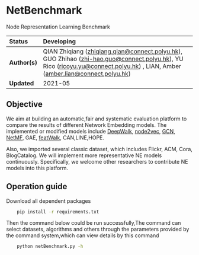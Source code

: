 # NetBenchmark
Node Representation Learning Benchmark


| Status        | Developing      |
:-------------- |:---------------------------------------------------- |
| **Author(s)** | QIAN Zhiqiang (zhiqiang.qian@connect.polyu.hk), GUO Zhihao (zhi-hao.guo@connect.polyu.hk), YU Rico (ricoyu.yu@connect.polyu.hk) , LIAN, Amber (amber.lian@connect.polyu.hk) |
| **Updated**   | 2021-05                                           |


## Objective

We aim at building an automatic,fair and systematic evaluation platform to compare the results of different Network Embedding models. 
The implemented or modified models include [DeepWalk](https://github.com/phanein/deepwalk),  [node2vec](https://github.com/aditya-grover/node2vec), 
[GCN](https://github.com/tkipf/gcn), [NetMF](https://github.com/xptree/NetMF), GAE, [featWalk](https://github.com/xhuang31/FeatWalk_AAAI19), CAN,LINE,HOPE.

Also, we imported several classic dataset, which includes Flickr, ACM, Cora, BlogCatalog.
We will implement more representative NE models continuously. 
Specifically, we welcome other researchers to contribute NE models into this platform.


## Operation guide 

Download all dependent packages
```bash
    pip install -r requirements.txt
```

Then the command below could be run successfully,The command can select datasets,
algorithms and others through the parameters provided by the command system,which can view details by this command
```bash
    python netBenchmark.py -h
```
optional arguments:

- -h, --help           
  show this help message and exit
-  --dataset {{cora,flickr,blogcatalog,citeseer,pubmed,chameleon,film,squirrel,all}      
   select a available dataset (default: all)
-  --method {featwalk,netmf,deepwalk,node2vec,dgi,gae,can_new,hope,grarep,sdne,netsmf,line,prone,all}         
   The network embedding algorithms (default: all)
-  --task_method {task1,task2,task3}       
   The evaluation method
-  --cuda_device {default:0}
   The number of cuda device
-  --training_ratio (default: 1.)
   The value to control the total training time 
-  --tuning_method {random,tpe} 
   The method of parameter tuning.(now includes Random search and tpe search)

An example
```bash
python netBenchmark.py --method=all --dataset=all --task_method=task1 --cuda_device=1 
```


## Design detail
### Dataset class: `Dataset`

The dataset component reads in data from ./data, and functions will tackle the original format to a dict result
Until now, we import more than 10 datasets and wrote about 4 kind of reading method.t
All the input datasets inherit from a base class: Dataset.
Path:  ./preprocessing/dataset.py
```python
class Datasets:
    def __init__(self):
        super(Datasets, self).__init__()

    def get_graph(self,variable_name):
        graph = None
        return graph
    
    @classmethod
    def attributed(cls):
        raise NotImplementedError
```
This class aimed at dealing with a different format of input source files and return a normalized format result. 
We now have 4 different methods to deal with different source files, which includes `mat`/`txt`/`(tx,ty,x,y)`/`npz`.After that, it all will return a DICT result,and adj/labels/featrues will be transformed to csc_matrix
```python
 data={"Network":adj,"Label":labels,"Attributes":feature}
```

### Base class: `Models`
All algorithms model inherit from a base class: ./models/model.py `Models`, which itself inherits from `torch.nn.Module`.
The main idea of this class is to tune parameters and obtain the best result, which will be evaluated by node classification or link prediction according to the different tasks.
So, class `train_model`,`get_score`,`parameter_tuning` are the most important content in model.py.
#### How to import a new algorithm
After building our template,we realized that it is important to make our code extensible, which means it can facilitate the importing of other algorithms.
So, we build a function `train_model` for algorithms to normalize the input and output.

And implementation of `train_model` in different algorithms is various, which means it can be replaced when it comes new algorithms.
`train_model` only had one input parameter called `kwargs`, which will be pre-defined and represent all hyper-parameters of this algorithm.
For example,  
```python
 kwargs={'alpha1': 0.2404249370702901, 'num_paths': 47, 'path_length': 48, 'win_size': 14}
```
After processing by Dataset.py, input data will become a global variable that can be called as `self.mat_content`.
But it may still not satisfied the format of some algorithms.So, algorithms can call dataset as `self.mat_content` in class and tackle it.
For example, GraRep will tackle graph by `nx.from_scipy_sparse_matrix` like below
```python
    self.graph=self.mat_content['Network']
    self.G = nx.from_scipy_sparse_matrix(self.graph)
```
According to above two points, the function need to be overwritten like below,
```python
def train_model(self, **kwargs):
    adj, features, labels = load_citationmat()  'Load the data from the Dictionary and Preprocess'
    embbeding = Featwalk( **kwargs).function() 'Send the Parameter to the Algorithm'
    return embbeding

```
Thus, the reason we used `kwargs` is that for each tuning,the value of it is different,which means it needs to be a variable.
Besides,for each algorithm, its hyper-parameters is varying with numbers,name and range,so it will be recorded in `check_train_parameters`.
For example,
```python
 def check_train_parameters(self):
        space_dtree = {
            'alpha1': hp.uniform('alpha1', 0, 1),
            'num_paths': hp.uniformint('num_paths', 10, 50),
            'path_length': hp.uniformint('path_length', 5, 50),
            'win_size': hp.uniformint('win_size', 5, 15),
        }
        return space_dtree
```
All in all, a new algorithms will be imported successfully by overwriting two functions in model.py,which is `train_model` and `check_train_parameters` respectively.
#### Embedding evaluation

In order to tune parameters under different scoring criteria,we wrote get_score function ,which will put the embedding in different evaluation function by an IF-ELSE condition here.
```python
    def get_score(self,params):
        emb = self.train_model(**params)
        adj = self.mat_content['Network']
        if self.task_method == 'task1':
            adj_train, train_edges, val_edges, val_edges_false, test_edges, test_edges_false = pre.mask_val_test_edges(adj)
            score=link_prediction_Automatic_tuning(emb,edges_pos=test_edges,edges_neg=test_edges_false)
        elif self.task_method == 'task2':
            adj_train, train_edges, val_edges, val_edges_false, test_edges, test_edges_false = pre.mask_val_test_edges(adj)
            score = link_prediction_Automatic_tuning(emb, edges_pos=val_edges, edges_neg=val_edges_false)
        else:
            score=node_classifcation_end2end(np.array(emb), self.mat_content['Label'])
        return -score
```
#### Automatic parameter tuning

[Hyperopt](http://proceedings.mlr.press/v28/bergstra13.pdf) is a Python library for serial and parallel optimization over awkward search spaces, which may include real-valued, discrete, and conditional dimensions.
Currently three algorithms are implemented in hyperopt:Random Search,Tree of Parzen Estimators (TPE), Adaptive TPE. 
We used two methods from it so far,which is random search and TPE respectively.
After tuning and obtaining the best score, it will return the best embedding matrix, related hyper-parameters and tuning times.
```python
    def parameter_tuning(self):
        trials = Trials()
        if self.tuning == 'random':
            algo = partial(hyperopt.rand.suggest)
        elif self.tuning== 'tpe':
            algo = partial(tpe.suggest)
        space_dtree = self.check_train_parameters()
        best = fmin(fn=self.get_score, space=space_dtree, algo=algo, max_evals=1000, trials=trials, timeout=self.stop_time)
        hyperparam = hyperopt.space_eval(space_dtree,best)
        print(hyperparam)
        print('end of training:{:.2f}s'.format(self.stop_time))
        emb = self.train_model(**hyperparam)
        return emb,best
```

### Evaluation class: `Evaluation layer`
Two purpose of evaluation layer is to tune the parameters and obtain the final accuracy fairly.
But deal with embedding will take a lot of time,so, we build 2 function for both link prediction and node classification .
We use five-fold cross-validation to generate the training and test sets.  
In the first round (five rounds in total), we tune the hyper-parameters. We use 1/10 of training set as validationto tune hyperparameters. 
- `node_classifcation_end2end(feature, labels)` 
- `link_prediction_Automatic_tuning(emb, edges_pos, edges_neg)` 
After we have selected the hyperparameters, we add 1/10 validation back to training set. The average of results in ten runs (five rounds in each run) are recorded.
- `node_classifcation_10time(feature, labels)` 10-fold Node classification
- `link_prediction_10_time(emb,Graph)` 

